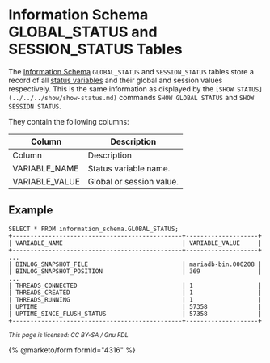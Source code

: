 # Information Schema GLOBAL\_STATUS and SESSION\_STATUS Tables

The [Information Schema](../) `GLOBAL_STATUS` and `SESSION_STATUS` tables store a record of all [status variables](../../../../../../ha-and-performance/optimization-and-tuning/system-variables/server-status-variables.md) and their global and session values respectively. This is the same information as displayed by the `[SHOW STATUS](../../../show/show-status.md)` commands `SHOW GLOBAL STATUS` and `SHOW SESSION STATUS`.

They contain the following columns:

| Column          | Description              |
| --------------- | ------------------------ |
| Column          | Description              |
| VARIABLE\_NAME  | Status variable name.    |
| VARIABLE\_VALUE | Global or session value. |

## Example

```
SELECT * FROM information_schema.GLOBAL_STATUS;
+-----------------------------------------------+--------------------+
| VARIABLE_NAME                                 | VARIABLE_VALUE     |
+-----------------------------------------------+--------------------+
...
| BINLOG_SNAPSHOT_FILE                          | mariadb-bin.000208 |
| BINLOG_SNAPSHOT_POSITION                      | 369                |
...
| THREADS_CONNECTED                             | 1                  |
| THREADS_CREATED                               | 1                  |
| THREADS_RUNNING                               | 1                  |
| UPTIME                                        | 57358              |
| UPTIME_SINCE_FLUSH_STATUS                     | 57358              |
+-----------------------------------------------+--------------------+
```

<sub>_This page is licensed: CC BY-SA / Gnu FDL_</sub>

{% @marketo/form formId="4316" %}
